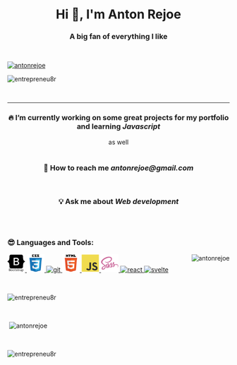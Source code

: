 <h1 align="center">Hi 👋, I'm Anton Rejoe</h1>
<h3 align="center">A big fan of everything I like</h3>

<br>
<p>
 
<a href="https://twitter.com/antonrejoe" target="blank"><img src="https://img.shields.io/twitter/follow/antonrejoe?logo=twitter&style=for-the-badge" alt="antonrejoe" /></a> </a>

<a align="right"> <img src="https://komarev.com/ghpvc/?username=entrepreneu8r&label=Profile%20views&color=0e75b6&style=flat" alt="entrepreneu8r" /> </a>
 
 
 </p>
<br>





<hr>

<div align ='center' ><h3> 🔥 I’m currently working on some great projects for my portfolio and learning <em>  Javascript </em> </h3> as well </div><br>
<div align ='center'><h3>🤝 How to reach me <em>antonrejoe@gmail.com</em></h3>   </div><br>
<div align ='center' ><h3>💡 Ask me about <em>Web development</em>   </h3>  </div><br>

 


<br>




<h3 align="left">😎 Languages and Tools:</h3> <img align="right" src="https://user-images.githubusercontent.com/89238559/185845517-8634e2b0-973a-40a0-bb75-8f412fa26d5b.gif" alt="antonrejoe">

<p align="left"> <a href="https://getbootstrap.com" target="_blank" rel="noreferrer"> <img src="https://raw.githubusercontent.com/devicons/devicon/master/icons/bootstrap/bootstrap-plain-wordmark.svg" alt="bootstrap" width="40" height="40"/> </a><a href="https://www.w3schools.com/css/" target="_blank" rel="noreferrer"> <img src="https://raw.githubusercontent.com/devicons/devicon/master/icons/css3/css3-original-wordmark.svg" alt="css3" width="40" height="40"/> </a><a href="https://git-scm.com/" target="_blank" rel="noreferrer"> <img src="https://www.vectorlogo.zone/logos/git-scm/git-scm-icon.svg" alt="git" width="40" height="40"/> </a><a href="https://www.w3.org/html/" target="_blank" rel="noreferrer"> <img src="https://raw.githubusercontent.com/devicons/devicon/master/icons/html5/html5-original-wordmark.svg" alt="html5" width="40" height="40"/> </a><a href="https://developer.mozilla.org/en-US/docs/Web/JavaScript" target="_blank" rel="noreferrer"> <img src="https://raw.githubusercontent.com/devicons/devicon/master/icons/javascript/javascript-original.svg" alt="javascript" width="40" height="40"/> </a><a href="https://sass-lang.com" target="_blank" rel="noreferrer"> <img src="https://raw.githubusercontent.com/devicons/devicon/master/icons/sass/sass-original.svg" alt="sass" width="40" height="40"/> </a><a href="https://www.w3schools.com/css/" target="_blank" rel="noreferrer"> </a>
<a href="https://github.com/antonrejoe" target="_blank" rel="noreferrer"><img src="https://upload.wikimedia.org/wikipedia/commons/a/a7/React-icon.svg" alt="react" width="40" height="40"/> </a><a href="https://github.com/antonrejoe" target="_blank" rel="noreferrer"><img src="https://upload.wikimedia.org/wikipedia/commons/thumb/1/1b/Svelte_Logo.svg/498px-Svelte_Logo.svg.png?20191219133350" alt="svelte" width="40" height="40"/> </a>
</p>
<br>
<p><img align="center" src="https://github-readme-stats.vercel.app/api/top-langs?username=antonrejoe&show_icons=true&locale=en&layout=compact" alt="entrepreneu8r" /></p>


<br>

<p>&nbsp;<img align="center" src="https://github-readme-stats.vercel.app/api?username=antonrejoe&show_icons=true&locale=en" alt="antonrejoe" /></p>

<br>

<p><img align="center" src="https://github-readme-streak-stats.herokuapp.com/?user=antonrejoe&" alt="entrepreneu8r" /></p>






